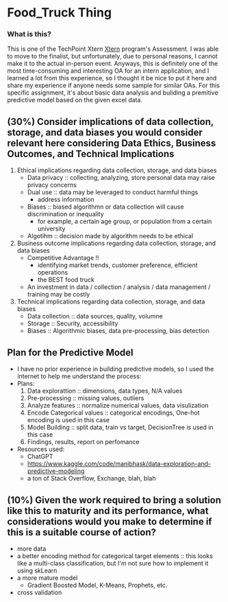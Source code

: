 # Food_Truck Thing

### What is this?
This is one of the TechPoint Xtern [Xtern](https://techpoint.org/xtern-students/) program's Assessment. I was able to move to the finalist, but unfortunately, due to personal reasons, I cannot make it to the actual in-person event. Anyways, this is definitely one of the most time-consuming and interesting OA for an intern application, and I learned a lot from this experience, so I thought it be nice to put it here and share my experience if anyone needs some sample for similar OAs. 
For this specific assignment, it's about basic data analysis and buliding a premitive predictive model based on the given excel data. 

## (30%) Consider implications of data collection, storage, and data biases you would consider relevant here considering Data Ethics, Business Outcomes, and Technical Implications
1. Ethical implications regarding data collection, storage, and data biases
   - Data privacy :: collecting, analyzing, store personal data may raise privacy concerns
   - Dual use :: data may be leveraged to conduct harmful things
       - address information
   - Biases :: biased algorithmn or data collection will cause discrimination or inequality
       - for example, a certain age group, or population from a certain university
   - Algotihm :: decision made by algorithm needs to be ethical
3. Business outcome implications regarding data collection, storage, and data biases
   - Competitive Advantage !!
       - identifying market trends, customer preference, efficient operations
       - the BEST food truck
   - An investment in data / collection / analysis / data management / training may be costly
5. Technical implications regarding data collection, storage, and data biases
   - Data collection :: data sources, quality, volumne
   - Storage :: Security, accessibility
   - Biases :: Algorithmic biases, data pre-processing, bias detection

## Plan for the Predictive Model
- I have no prior experience in building predictive models, so I used the internet to help me understand the process:
- Plans:
  1. Data explorattion :: dimensions, data types, N/A values
  2. Pre-processing :: missing values, outliers
  3. Analyze features :: normalize numerical values, data visulization
  4. Encode Categorical values :: categorical encodings, One-hot encoding is used in this case
  5. Model Building :: split data, train vs target, DecisionTree is used in this case
  6. Findings, results, report on perfomance
- Resources used:
   - ChatGPT
   - https://www.kaggle.com/code/manibhask/data-exploration-and-predictive-modeling
   - a ton of Stack Overflow, Exchange, blah, blah

## (10%) Given the work required to bring a solution like this to maturity and its performance, what considerations would you make to determine if this is a suitable course of action?
- more data
- a better encoding method for categorical target elements :: this looks like a multi-class classification, but I'm not sure how to implement it using skLearn
- a more mature model
     - Gradient Boosted Model, K-Means, Prophets, etc.
- cross validation 
